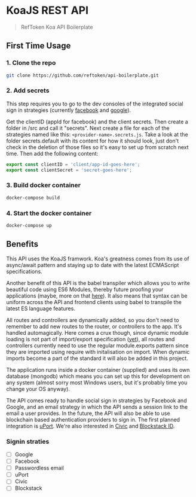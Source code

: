 # KoaJS REST API

> RefToken Koa API Boilerplate

## First Time Usage

### 1. Clone the repo

```bash
git clone https://github.com/reftoken/api-boilerplate.git
```

### 2. Add secrets

This step requires you to go to the dev consoles of the integrated social sign in strategies (currently [facebook](https://developers.facebook.com) and [google](https://console.developers.google.com/)).

Get the clientID (appId for facebook) and the client secrets. Then create a folder in /src and call it "secrets". Next create a file for each of the strategies named like this: `<provider-name>.secrets.js`. Take a look at the folder secrets.default with its content for how it should look, just don't check in the deletion of those files so it's easy to set up from scratch next time. Then add the following content:

```javascript
export const clientID = 'client/app-id-goes-here';
export const clientSecret = 'secret-goes-here';
```

### 3. Build docker container

```bash
docker-compose build
```

### 4. Start the docker container

```bash
docker-compose up
```

## Benefits

This API uses the KoaJS framwork. Koa's greatness comes from its use of async/await pattern and staying up to date with the latest ECMAScript specifications.

Another benefit of this API is the babel transpiler which allows you to write beautiful code using ES6 Modules, thereby future proofing your applications (maybe, more on that [here](https://medium.com/@giltayar/native-es-modules-in-nodejs-status-and-future-directions-part-i-ee5ea3001f71)). It also means that syntax can be uniform across the API and frontend clients using babel to transpile the latest ES language features.

All routes and controllers are dynamically added, so you don't need to remember to add new routes to the router, or controllers to the app. It's handled automagically. Here comes a crux though, since dynamic module loading is not part of import/export specification ([yet](https://github.com/tc39/proposal-dynamic-import)), all routes and controllers currently need to use the regular module.exports pattern since they are imported using require with initalisation on import. When dynamic imports become a part of the standard it will also be added in this project.

The application runs inside a docker container (supplied) and uses its own database (mongodb) which means you can set up this for development on any system (almost sorry most Windows users, but it's probably time you change your OS anyway).

The API comes ready to handle social sign in strategies by Facebook and Google, and an email strategy in which the API sends a session link to the email a user provides. In the future, the API will also be able to use blockchain based authentication providers to sign in. The first planned integration is [uPort](https://www.uport.me/). We're also interested in [Civic](https://www.civic.com/) and [Blockstack ID](https://blockstack.org/).

### Signin straties

- [ ] Google
- [ ] Facebook
- [ ] Passwordless email
- [ ] uPort
- [ ] Civic
- [ ] Blockstack
